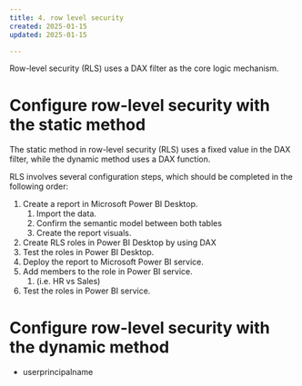 ```yaml
---
title: 4. row level security
created: 2025-01-15
updated: 2025-01-15

---
```


Row-level security (RLS) uses a DAX filter as the core logic mechanism.

# Configure row-level security with the static method

The static method in row-level security (RLS) uses a fixed value in the DAX filter, while the dynamic method uses a DAX function.

RLS involves several configuration steps, which should be completed in the following order:

1. Create a report in Microsoft Power BI Desktop.    
   1. Import the data.
   2. Confirm the semantic model between both tables
   3. Create the report visuals.
2. Create RLS roles in Power BI Desktop by using DAX
3. Test the roles in Power BI Desktop.
4. Deploy the report to Microsoft Power BI service.
5. Add members to the role in Power BI service.
   1. (i.e. HR vs Sales)
6. Test the roles in Power BI service.

# Configure row-level security with the dynamic method
- userprincipalname